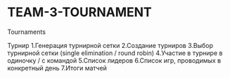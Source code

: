 # TEAM-3-TOURNAMENT
Tournaments

Турнир
1.Генерация турнирной сетки
2.Создание турниров
3.Выбор турнирной сетки (single elimination / round robin)
4.Участие в турнире в одиночку / с командой
5.Список лидеров
6.Список игр, проводимых в конкретный день
7.Итоги матчей
